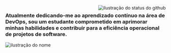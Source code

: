 <img align='right' src="https://github-readme-stats.vercel.app/api?username=NvK1ng&show_icons=true&title_color=783c00&text_color=af552e&icon_color=783c00&bg_color=f8efd4&cache_seconds=2300" alt="ilustração do status do github">

### Atualmente dedicando-me ao aprendizado contínuo na área de DevOps, sou um estudante comprometido em aprimorar minhas habilidades e contribuir para a eficiência operacional de projetos de software.

<img src="https://img.shields.io/static/v1?label=Overview&message=Matheus Calmon&color=f8efd4&style=for-the-badge&logo=GitHub" alt="ilustração do nome">

<!-- <p> Estudando/trabalhando na **nome do lugar**<br/> Eu sou desenvolvedor **sua área**.</p>

<hr>
